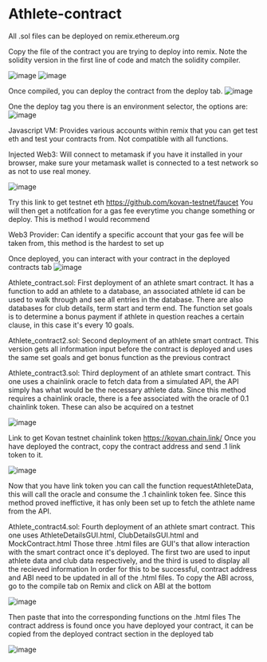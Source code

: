 # Athlete-contract

All .sol files can be deployed on remix.ethereum.org

Copy the file of the contract you are trying to deploy into remix. Note the solidity version in the first line of code and match the solidity compiler. 

![image](https://user-images.githubusercontent.com/31867189/129259628-0208aa22-db93-49a3-b88f-57b27b63a668.png) ![image](https://user-images.githubusercontent.com/31867189/129259667-597fd8f3-1a23-45bd-8af5-24e4db2760e9.png)

Once compiled, you can deploy the contract from the deploy tab.
![image](https://user-images.githubusercontent.com/31867189/129259738-e151ad87-87e8-490f-b342-47501b01325e.png)

One the deploy tag you there is an environment selector, the options are:
![image](https://user-images.githubusercontent.com/31867189/129259806-974f7b56-3f03-408c-be15-ee5513bfe8ee.png)

Javascript VM: Provides various accounts within remix that you can get test eth and test your contracts from. Not compatible with all functions.

Injected Web3: Will connect to metamask if you have it installed in your browser, make sure your metamask wallet is connected to a test network so as not to use real money.

![image](https://user-images.githubusercontent.com/31867189/129261770-cebe9b4c-563e-4a91-834a-92e6b5426c20.png)

Try this link to get testnet eth https://github.com/kovan-testnet/faucet
You will then get a notifcation for a gas fee everytime you change something or deploy. This is method I would recommend

Web3 Provider: Can identify a specific account that your gas fee will be taken from, this method is the hardest to set up

Once deployed, you can interact with your contract in the deployed contracts tab
![image](https://user-images.githubusercontent.com/31867189/129259491-24c6b8a3-a7af-4612-b056-dcaccff84608.png)

Athlete_contract.sol:
First deployment of an athlete smart contract. It has a function to add an athlete to a database, an associated athlete id can be used to walk through and see all entries in the database.
There are also databases for club details, term start and term end.
The function set goals is to determine a bonus payment if athlete in question reaches a certain clause, in this case it's every 10 goals.

Athlete_contract2.sol:
Second deployment of an athlete smart contract. This version gets all information input before the contract is deployed and uses the same set goals and get bonus function as the previous contract

Athlete_contract3.sol:
Third deployment of an athlete smart contract. This one uses a chainlink oracle to fetch data from a simulated API, the API simply has what would be the necessary athlete data. 
Since this method requires a chainlink oracle, there is a fee associated with the oracle of 0.1 chainlink token. These can also be acquired on a testnet

![image](https://user-images.githubusercontent.com/31867189/129264432-95011017-5160-4bad-a48d-4556faec5a3e.png)

Link to get Kovan testnet chainlink token https://kovan.chain.link/
Once you have deployed the contract, copy the contract address and send .1 link token to it.

![image](https://user-images.githubusercontent.com/31867189/129300519-dc6c2e2f-45fa-4512-991f-a8028f503e18.png)

Now that you have link token you can call the function requestAthleteData, this will call the oracle and consume the .1 chainlink token fee. 
Since this method proved ineffictive, it has only been set up to fetch the athlete name from the API.

Athlete_contract4.sol:
Fourth deployment of an athlete smart contract. This one uses AthleteDetailsGUI.html, ClubDetailsGUI.html and MockContract.html
Those three .html files are GUI's that allow interaction with the smart contract once it's deployed. The first two are used to input athlete data and club data respectively, and the third is used to display all the recieved information
In order for this to be successful, contract address and ABI need to be updated in all of the .html files.
To copy the ABI across, go to the compile tab on Remix and click on ABI at the bottom

![image](https://user-images.githubusercontent.com/31867189/129308067-234487d8-f888-43fd-bf9f-4fd05ee1a5d1.png)

Then paste that into the corresponding functions on the .html files
The contract address is found once you have deployed your contract, it can be copied from the deployed contract section in the deployed tab

![image](https://user-images.githubusercontent.com/31867189/129308259-6120696c-161a-4553-986d-1f74fe5c7395.png)




